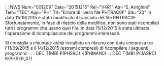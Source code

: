  :  : NWS Num="001209" Date="20151215" Rel="V4R1" Atr="S. Arrighini" Tem="TEC" App="PH" Tit="Errore di livello file PHTRAC0F" Sts="20"
In data 11/09/2015 è stato modificato il tracciato del file PHTRAC0F.
Sfortunatamente, in fase di rilascio della modifica, non sono stati ricompilati tutti i programmi che usano quel file.
In data 15/12/2015 è stata ultimata l'operazione di ricompilazione dei programmi interessati.

Si consiglia a chiunque abbia installato un rilascio con data compresa tra l'11/09/2015 e il 14/12/2015 (estremi compresi) di ricompilare i seguenti programmi : 
 :  : DEC T(MB) P(PHSRC) K(PHMAN0)
 :  : DEC T(MB) P(JASRC) K(PHSER_07)
